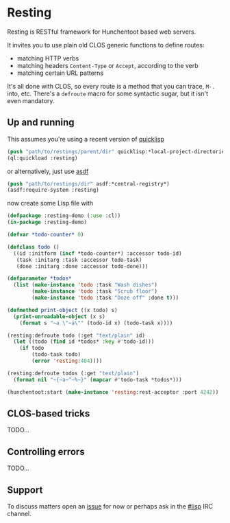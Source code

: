 Resting
=======

Resting is RESTful framework for Hunchentoot based web servers.

It invites you to use plain old CLOS generic functions to define routes:

* matching HTTP verbs
* matching headers `Content-Type` or `Accept`, according to the verb
* matching certain URL patterns

It's all done with CLOS, so every route is a method that you can
trace, `M-.` into, etc. There's a `defroute` macro for some syntactic
sugar, but it isn't even mandatory.

Up and running
--------------

This assumes you're using a recent version of [quicklisp][quicklisp]

```lisp
(push "path/to/restings/parent/dir" quicklisp:*local-project-directories*)
(ql:quickload :resting)
```

or alternatively, just use [asdf][asdf]

```lisp
(push "path/to/restings/dir" asdf:*central-registry*)
(asdf:require-system :resting)
```

now create some Lisp file with

```lisp
(defpackage :resting-demo (:use :cl))
(in-package :resting-demo)

(defvar *todo-counter* 0)

(defclass todo ()
  ((id :initform (incf *todo-counter*) :accessor todo-id)
   (task :initarg :task :accessor todo-task)
   (done :initarg :done :accessor todo-done)))

(defparameter *todos* 
  (list (make-instance 'todo :task "Wash dishes")
        (make-instance 'todo :task "Scrub floor")
        (make-instance 'todo :task "Doze off" :done t)))

(defmethod print-object ((x todo) s)
  (print-unreadable-object (x s)
    (format s "~a \"~a\"" (todo-id x) (todo-task x))))

(resting:defroute todo (:get "text/plain" id)
  (let ((todo (find id *todos* :key #'todo-id)))
    (if todo
        (todo-task todo)
        (error 'resting:404))))

(resting:defroute todos (:get "text/plain")
  (format nil "~{~a~^~%~}" (mapcar #'todo-task *todos*)))

(hunchentoot:start (make-instance 'resting:rest-acceptor :port 4242))
```

CLOS-based tricks
-----------------

TODO...

Controlling errors
------------------

TODO...

Support
-------

To discuss matters open an [issue][issues] for now or perhaps ask in
the [#lisp][sharp-lisp] IRC channel.


[quicklisp]: http://quicklisp.org
[asdf]: http://common-lisp.net/project/asdf/
[sharp-lisp]: irc://irc.freenode.net/#lisp
[issues]: https://github.com/capitaomorte/resting/issues
